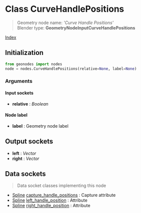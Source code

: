 
# Class CurveHandlePositions

> Geometry node name: _'Curve Handle Positions'_<br>Blender type:  **GeometryNodeInputCurveHandlePositions**


[Index](/docs/index.md)

## Initialization


```python
from geonodes import nodes
node = nodes.CurveHandlePositions(relative=None, label=None)
```


### Arguments


#### Input sockets



- **relative** : _Boolean_



#### Node label



- **label** : Geometry node label



## Output sockets



- **left** : _Vector_
- **right** : _Vector_



## Data sockets

> Data socket classes implementing this node




- [Spline](../sockets/Spline.md) [capture_handle_positions](../sockets/Spline.md#capture_handle_positions) : Capture attribute
- [Spline](../sockets/Spline.md) [left_handle_position](../sockets/Spline.md#left_handle_position) : Attribute
- [Spline](../sockets/Spline.md) [right_handle_position](../sockets/Spline.md#right_handle_position) : Attribute


